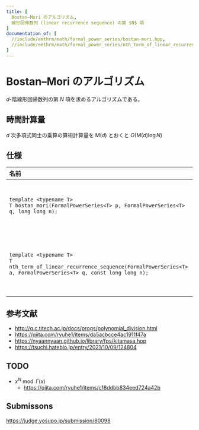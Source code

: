 ```yaml
---
title: [
  Bostan–Mori のアルゴリズム,
  線形回帰数列 (linear recurrence sequence) の第 $N$ 項
]
documentation_of: [
  //include/emthrm/math/formal_power_series/bostan-mori.hpp,
  //include/emthrm/math/formal_power_series/nth_term_of_linear_recurrence_sequence.hpp
]
---
```


# Bostan–Mori のアルゴリズム

$d$-階線形回帰数列の第 $N$ 項を求めるアルゴリズムである。


## 時間計算量

$d$ 次多項式同士の乗算の算術計算量を $\mathsf{M}(d)$ とおくと $O(\mathsf{M}(d) \log{N})$


## 仕様

|名前|戻り値|要件|
|:--|:--|:--|
|`template <typename T>`<br>`T bostan_mori(FormalPowerSeries<T> p, FormalPowerSeries<T> q, long long n);`|${\lbrack x^N \rbrack}\frac{P(x)}{Q(x)}$|${\lbrack x^0 \rbrack}Q = Q(0)$ は可逆元 (invertible element) である。|
|`template <typename T>`<br>`T nth_term_of_linear_recurrence_sequence(FormalPowerSeries<T> a, FormalPowerSeries<T> q, const long long n);`|特性多項式 $Q(x)$ をもち、$A(x) = B(x) \bmod{x^{\mathrm{deg}(A) + 1}}$ を満たす線形回帰数列の母関数 $B(x)$ に対して ${\lbrack x^N \rbrack}B$||


## 参考文献

- http://q.c.titech.ac.jp/docs/progs/polynomial_division.html
- https://qiita.com/ryuhe1/items/da5acbcce4ac1911f47a
- https://nyaannyaan.github.io/library/fps/kitamasa.hpp
- https://tsuchi.hateblo.jp/entry/2021/10/09/124804


## TODO

- $x^N \bmod \Gamma(x)$
  - https://qiita.com/ryuhe1/items/c18ddbb834eed724a42b


## Submissons

https://judge.yosupo.jp/submission/80098
